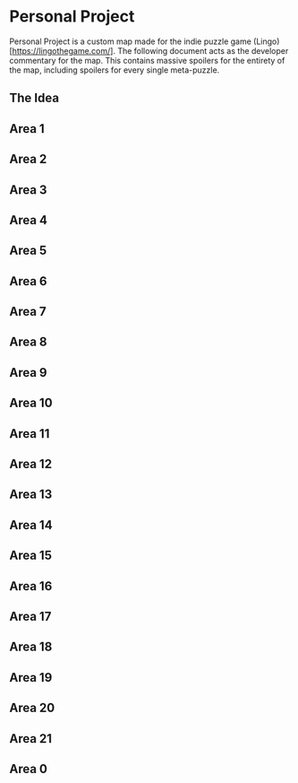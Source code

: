 # Personal Project
Personal Project is a custom map made for the indie puzzle game (Lingo)[https://lingothegame.com/]. The following document acts as the developer commentary for the map. This contains massive spoilers for the entirety of the map, including spoilers for every single meta-puzzle.

## The Idea

## Area 1

## Area 2

## Area 3

## Area 4

## Area 5

## Area 6

## Area 7

## Area 8

## Area 9

## Area 10

## Area 11

## Area 12

## Area 13

## Area 14

## Area 15

## Area 16

## Area 17

## Area 18

## Area 19

## Area 20

## Area 21

## Area 0
